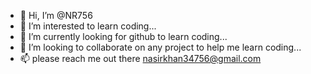 - 👋 Hi, I’m @NR756
- 👀 I’m interested to learn coding...
- 🌱 I’m currently looking for github to learn coding...
- 💞️ I’m looking to collaborate on any project to help me learn coding...
- 📫 please reach me out there nasirkhan34756@gmail.com 

<!---
NR756/NR756 is a ✨ special ✨ repository because its `README.md` (this file) appears on your GitHub profile.
You can click the Preview link to take a look at your changes.
--->
